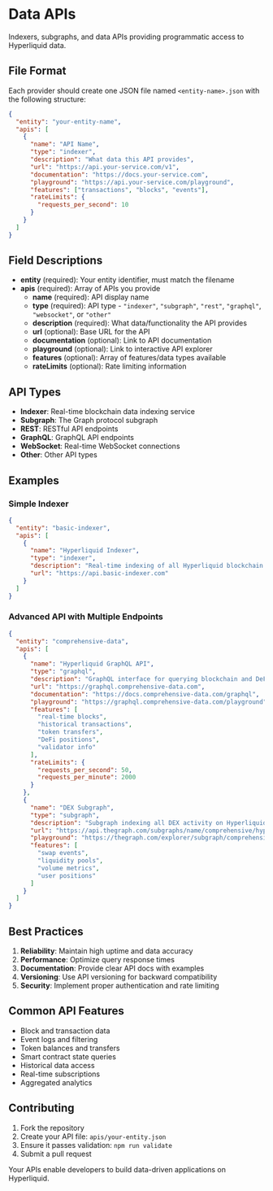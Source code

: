 # Data APIs

Indexers, subgraphs, and data APIs providing programmatic access to Hyperliquid data.

## File Format

Each provider should create one JSON file named `<entity-name>.json` with the following structure:

```json
{
  "entity": "your-entity-name",
  "apis": [
    {
      "name": "API Name",
      "type": "indexer",
      "description": "What data this API provides",
      "url": "https://api.your-service.com/v1",
      "documentation": "https://docs.your-service.com",
      "playground": "https://api.your-service.com/playground",
      "features": ["transactions", "blocks", "events"],
      "rateLimits": {
        "requests_per_second": 10
      }
    }
  ]
}
```

## Field Descriptions

- **entity** (required): Your entity identifier, must match the filename
- **apis** (required): Array of APIs you provide
  - **name** (required): API display name
  - **type** (required): API type - `"indexer"`, `"subgraph"`, `"rest"`, `"graphql"`, `"websocket"`, or `"other"`
  - **description** (required): What data/functionality the API provides
  - **url** (optional): Base URL for the API
  - **documentation** (optional): Link to API documentation
  - **playground** (optional): Link to interactive API explorer
  - **features** (optional): Array of features/data types available
  - **rateLimits** (optional): Rate limiting information

## API Types

- **Indexer**: Real-time blockchain data indexing service
- **Subgraph**: The Graph protocol subgraph
- **REST**: RESTful API endpoints
- **GraphQL**: GraphQL API endpoints
- **WebSocket**: Real-time WebSocket connections
- **Other**: Other API types

## Examples

### Simple Indexer
```json
{
  "entity": "basic-indexer",
  "apis": [
    {
      "name": "Hyperliquid Indexer",
      "type": "indexer",
      "description": "Real-time indexing of all Hyperliquid blockchain data",
      "url": "https://api.basic-indexer.com"
    }
  ]
}
```

### Advanced API with Multiple Endpoints
```json
{
  "entity": "comprehensive-data",
  "apis": [
    {
      "name": "Hyperliquid GraphQL API",
      "type": "graphql",
      "description": "GraphQL interface for querying blockchain and DeFi data",
      "url": "https://graphql.comprehensive-data.com",
      "documentation": "https://docs.comprehensive-data.com/graphql",
      "playground": "https://graphql.comprehensive-data.com/playground",
      "features": [
        "real-time blocks",
        "historical transactions",
        "token transfers",
        "DeFi positions",
        "validator info"
      ],
      "rateLimits": {
        "requests_per_second": 50,
        "requests_per_minute": 2000
      }
    },
    {
      "name": "DEX Subgraph",
      "type": "subgraph",
      "description": "Subgraph indexing all DEX activity on Hyperliquid",
      "url": "https://api.thegraph.com/subgraphs/name/comprehensive/hyperliquid-dex",
      "playground": "https://thegraph.com/explorer/subgraph/comprehensive/hyperliquid-dex",
      "features": [
        "swap events",
        "liquidity pools",
        "volume metrics",
        "user positions"
      ]
    }
  ]
}
```

## Best Practices

1. **Reliability**: Maintain high uptime and data accuracy
2. **Performance**: Optimize query response times
3. **Documentation**: Provide clear API docs with examples
4. **Versioning**: Use API versioning for backward compatibility
5. **Security**: Implement proper authentication and rate limiting

## Common API Features

- Block and transaction data
- Event logs and filtering
- Token balances and transfers
- Smart contract state queries
- Historical data access
- Real-time subscriptions
- Aggregated analytics

## Contributing

1. Fork the repository
2. Create your API file: `apis/your-entity.json`
3. Ensure it passes validation: `npm run validate`
4. Submit a pull request

Your APIs enable developers to build data-driven applications on Hyperliquid. 